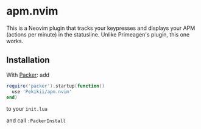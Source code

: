 # apm.nvim

This is a Neovim plugin that tracks your keypresses and displays your APM (actions per minute) in the statusline. Unlike Primeagen's plugin, this one works.

## Installation

With [Packer](https://github.com/wbthomason/packer.nvim):
add 
```lua
require('packer').startup(function()
  use 'Pekikii/apm.nvim'
end)
```
to your `init.lua`

and call `:PackerInstall`
